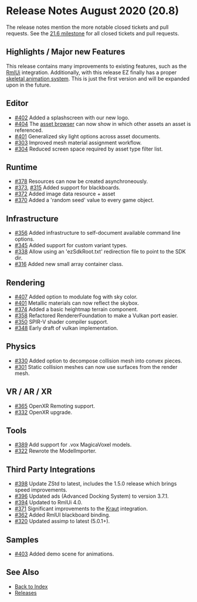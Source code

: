 # Release Notes August 2020 (20.8)

The release notes mention the more notable closed tickets and pull requests. See the [21.6 milestone](https://github.com/ezEngine/ezEngine/milestone/6?closed=1) for all closed tickets and pull requests.

## Highlights / Major new Features

This release contains many improvements to existing features, such as the [RmlUi](../ui/rmlui.md) integration. Additionally, with this release EZ finally has a proper [skeletal animation system](../animation/skeletal-animation/skeletal-animation-overview.md). This is just the first version and will be expanded upon in the future.

## Editor

* [#402](https://github.com/ezEngine/ezEngine/pull/402) Added a splashscreen with our new logo.
* [#404](https://github.com/ezEngine/ezEngine/pull/404) The [asset browser](../assets/asset-browser.md) can now show in which other assets an asset is referenced.
* [#401](https://github.com/ezEngine/ezEngine/pull/401) Generalized sky light options across asset documents.
* [#303](https://github.com/ezEngine/ezEngine/issues/303) Improved mesh material assignment workflow.
* [#304](https://github.com/ezEngine/ezEngine/issues/304) Reduced screen space required by asset type filter list.

## Runtime

* [#378](https://github.com/ezEngine/ezEngine/pull/378) Resources can now be created asynchroneously.
* [#373](https://github.com/ezEngine/ezEngine/pull/373), [#315](https://github.com/ezEngine/ezEngine/pull/315) Added support for blackboards.
* [#372](https://github.com/ezEngine/ezEngine/pull/372) Added image data resource + asset
* [#370](https://github.com/ezEngine/ezEngine/pull/370) Added a 'random seed' value to every game object.
  
## Infrastructure

* [#356](https://github.com/ezEngine/ezEngine/pull/356) Added infrastructure to self-document available command line options.
* [#345](https://github.com/ezEngine/ezEngine/pull/345) Added support for custom variant types.
* [#338](https://github.com/ezEngine/ezEngine/pull/338) Allow using an 'ezSdkRoot.txt' redirection file to point to the SDK dir.
* [#316](https://github.com/ezEngine/ezEngine/pull/316) Added new small array container class.
    
## Rendering

* [#407](https://github.com/ezEngine/ezEngine/pull/407) Added option to modulate fog with sky color.
* [#401](https://github.com/ezEngine/ezEngine/pull/401) Metallic materials can now reflect the skybox.
* [#374](https://github.com/ezEngine/ezEngine/pull/374) Added a basic heightmap terrain component.
* [#358](https://github.com/ezEngine/ezEngine/pull/358) Refactored RendererFoundation to make a Vulkan port easier.
* [#350](https://github.com/ezEngine/ezEngine/pull/350) SPIR-V shader compiler support.
* [#348](https://github.com/ezEngine/ezEngine/pull/348) Early draft of vulkan implementation.

## Physics

* [#330](https://github.com/ezEngine/ezEngine/pull/330) Added option to decompose collision mesh into convex pieces.
* [#301](https://github.com/ezEngine/ezEngine/issues/301) Static collision meshes can now use surfaces from the render mesh.

## VR / AR / XR

* [#365](https://github.com/ezEngine/ezEngine/pull/365) OpenXR Remoting support.
* [#332](https://github.com/ezEngine/ezEngine/pull/332) OpenXR upgrade.

## Tools

* [#389](https://github.com/ezEngine/ezEngine/pull/389) Add support for .vox MagicaVoxel models.
* [#322](https://github.com/ezEngine/ezEngine/pull/322) Rewrote the ModelImporter.

## Third Party Integrations

* [#398](https://github.com/ezEngine/ezEngine/pull/398) Update ZStd to latest, includes the 1.5.0 release which brings speed improvements.
* [#396](https://github.com/ezEngine/ezEngine/pull/396) Updated ads (Advanced Docking System) to version 3.7.1.
* [#394](https://github.com/ezEngine/ezEngine/pull/394) Updated to RmlUi 4.0.
* [#371](https://github.com/ezEngine/ezEngine/pull/371) Significant improvements to the [Kraut](https://github.com/jankrassnigg/Kraut) integration.
* [#362](https://github.com/ezEngine/ezEngine/pull/362) Added RmlUI blackboard binding.
* [#320](https://github.com/ezEngine/ezEngine/pull/320) Updated assimp to latest (5.0.1+).
  
## Samples

* [#403](https://github.com/ezEngine/ezEngine/pull/403) Added demo scene for animations.

## See Also

* [Back to Index](../index.md)
* [Releases](releases.md)
